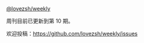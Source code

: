 [@lovezsh/weekly](https://github.com/lovezsh/weekly)

周刊目前已更新到第 10 期。

欢迎投稿：https://github.com/lovezsh/weekly/issues